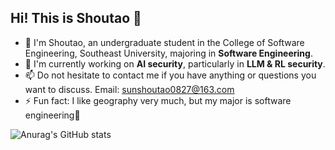 ## Hi! This is Shoutao 👋

- 🔭 I'm Shoutao, an undergraduate student in the College of Software Engineering, Southeast University, majoring in **Software Engineering**.
- 🌱 I'm currently working on **AI security**, particularly in **LLM & RL security**.
- 📫 Do not hesitate to contact me if you have anything or questions you want to discuss. Email: <u>sunshoutao0827@163.com</u>
- ⚡ Fun fact: I like geography very much, but my major is software engineering🥳

![Anurag's GitHub stats](https://github-readme-stats.vercel.app/api?username=shoutaosun&show_icons=true&theme=transparent)
